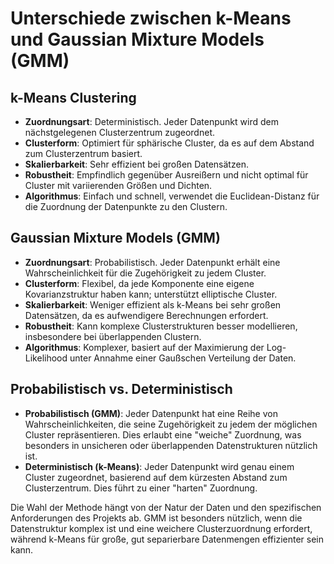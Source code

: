 # Unterschiede zwischen k-Means und Gaussian Mixture Models (GMM)

## k-Means Clustering

- **Zuordnungsart**: Deterministisch. Jeder Datenpunkt wird dem nächstgelegenen Clusterzentrum zugeordnet.
- **Clusterform**: Optimiert für sphärische Cluster, da es auf dem Abstand zum Clusterzentrum basiert.
- **Skalierbarkeit**: Sehr effizient bei großen Datensätzen.
- **Robustheit**: Empfindlich gegenüber Ausreißern und nicht optimal für Cluster mit variierenden Größen und Dichten.
- **Algorithmus**: Einfach und schnell, verwendet die Euclidean-Distanz für die Zuordnung der Datenpunkte zu den Clustern.

## Gaussian Mixture Models (GMM)

- **Zuordnungsart**: Probabilistisch. Jeder Datenpunkt erhält eine Wahrscheinlichkeit für die Zugehörigkeit zu jedem Cluster.
- **Clusterform**: Flexibel, da jede Komponente eine eigene Kovarianzstruktur haben kann; unterstützt elliptische Cluster.
- **Skalierbarkeit**: Weniger effizient als k-Means bei sehr großen Datensätzen, da es aufwendigere Berechnungen erfordert.
- **Robustheit**: Kann komplexe Clusterstrukturen besser modellieren, insbesondere bei überlappenden Clustern.
- **Algorithmus**: Komplexer, basiert auf der Maximierung der Log-Likelihood unter Annahme einer Gaußschen Verteilung der Daten.

## Probabilistisch vs. Deterministisch

- **Probabilistisch (GMM)**: Jeder Datenpunkt hat eine Reihe von Wahrscheinlichkeiten, die seine Zugehörigkeit zu jedem der möglichen Cluster repräsentieren. Dies erlaubt eine "weiche" Zuordnung, was besonders in unsicheren oder überlappenden Datenstrukturen nützlich ist.
- **Deterministisch (k-Means)**: Jeder Datenpunkt wird genau einem Cluster zugeordnet, basierend auf dem kürzesten Abstand zum Clusterzentrum. Dies führt zu einer "harten" Zuordnung.

Die Wahl der Methode hängt von der Natur der Daten und den spezifischen Anforderungen des Projekts ab. GMM ist besonders nützlich, wenn die Datenstruktur komplex ist und eine weichere Clusterzuordnung erfordert, während k-Means für große, gut separierbare Datenmengen effizienter sein kann.
